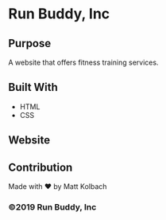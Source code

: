 # Run Buddy, Inc

## Purpose
A website that offers fitness training services. 

## Built With
* HTML
* CSS

## Website


## Contribution
Made with ❤️ by Matt Kolbach

### ©️2019 Run Buddy, Inc 

